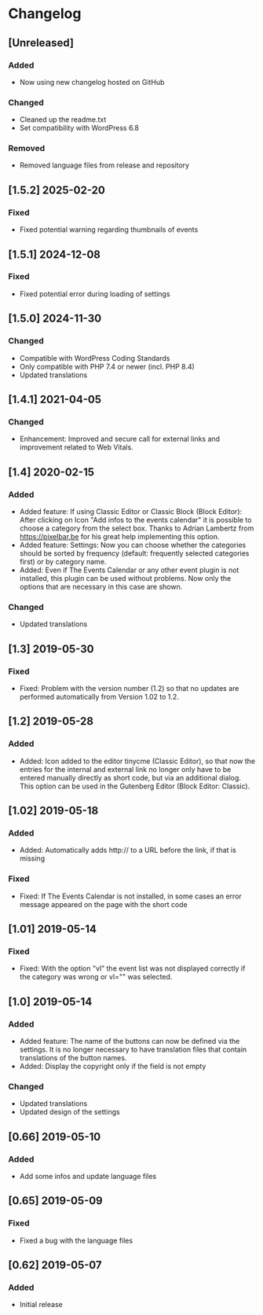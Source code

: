 # Changelog

## [Unreleased]

### Added

- Now using new changelog hosted on GitHub

### Changed

- Cleaned up the readme.txt
- Set compatibility with WordPress 6.8

### Removed

- Removed language files from release and repository

## [1.5.2] 2025-02-20

### Fixed

- Fixed potential warning regarding thumbnails of events

## [1.5.1] 2024-12-08

### Fixed

- Fixed potential error during loading of settings

## [1.5.0] 2024-11-30

### Changed

- Compatible with WordPress Coding Standards
- Only compatible with PHP 7.4 or newer (incl. PHP 8.4)
- Updated translations

## [1.4.1] 2021-04-05

### Changed

- Enhancement: Improved and secure call for external links and improvement related to Web Vitals.

## [1.4] 2020-02-15

### Added

- Added feature: If using Classic Editor or Classic Block (Block Editor): After clicking on Icon "Add infos to the events calendar" it is possible to choose a category from the select box. Thanks to Adrian Lambertz from https://pixelbar.be for his great help implementing this option.
- Added feature: Settings: Now you can choose whether the categories should be sorted by frequency (default: frequently selected categories first) or by category name.
- Added: Even if The Events Calendar or any other event plugin is not installed, this plugin can be used without problems. Now only the options that are necessary in this case are shown.

### Changed

- Updated translations

## [1.3] 2019-05-30

### Fixed

- Fixed: Problem with the version number (1.2) so that no updates are performed automatically from Version 1.02 to 1.2.

## [1.2] 2019-05-28

### Added

- Added: Icon added to the editor tinycme (Classic Editor), so that now the entries for the internal and external link no longer only have to be entered manually directly as short code, but via an additional dialog. This option can be used in the Gutenberg Editor (Block Editor: Classic).

## [1.02] 2019-05-18

### Added

- Added: Automatically adds http:// to a URL before the link, if that is missing

### Fixed

- Fixed: If The Events Calendar is not installed, in some cases an error message appeared on the page with the short code

## [1.01] 2019-05-14

### Fixed

- Fixed: With the option "vl" the event list was not displayed correctly if the category was wrong or vl="" was selected.

## [1.0] 2019-05-14

### Added

- Added feature: The name of the buttons can now be defined via the settings. It is no longer necessary to have translation files that contain translations of the button names.
- Added: Display the copyright only if the field is not empty

### Changed

- Updated translations
- Updated design of the settings

## [0.66] 2019-05-10

### Added

- Add some infos and update language files

## [0.65] 2019-05-09

### Fixed

- Fixed a bug with the language files

## [0.62] 2019-05-07

### Added

- Initial release
